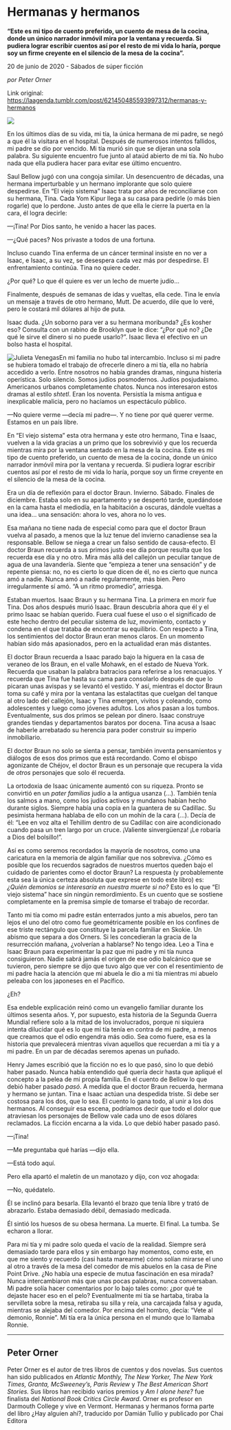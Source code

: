 # Hermanas y hermanos

**“Este es mi tipo de cuento preferido, un cuento de mesa de la cocina, donde un único narrador inmóvil mira por la ventana y recuerda. Si pudiera lograr escribir cuentos así por el resto de mi vida lo haría, porque soy un firme creyente en el silencio de la mesa de la cocina”.**

20 de junio de 2020 - Sábados de súper ficción

_por Peter Orner_

Link original: https://laagenda.tumblr.com/post/621450485593997312/hermanas-y-hermanos

![](https://64.media.tumblr.com/471ecc10f6969946ebb66535e81f605f/7642910fd1c23fb2-94/s500x750/46d729414203ea081d337a39fdcb902d6f8f2c06.jpg)  




En los últimos días de su vida, mi tía, la única hermana de mi padre, se negó a que él la visitara en el hospital. Después de numerosos intentos fallidos, mi padre se dio por vencido. Mi tía murió sin que se dijeran una sola palabra. Su siguiente encuentro fue junto al ataúd abierto de mi tía. No hubo nada que ella pudiera hacer para evitar ese último encuentro.

Saul Bellow jugó con una congoja similar. Un desencuentro de décadas, una hermana imperturbable y un hermano implorante que solo quiere despedirse. En “El viejo sistema” Isaac trata por años de reconciliarse con su hermana, Tina. Cada Yom Kipur llega a su casa para pedirle (o más bien rogarle) que lo perdone. Justo antes de que ella le cierre la puerta en la cara, él logra decirle:

—¡Tina! Por Dios santo, he venido a hacer las paces.

—¿Qué paces? Nos privaste a todos de una fortuna.

Incluso cuando Tina enferma de un cáncer terminal insiste en no ver a Isaac, e Isaac, a su vez, se desespera cada vez más por despedirse. El enfrentamiento continúa. Tina no quiere ceder.

¿Por qué? Lo que él quiere es ver un lecho de muerte judío…

Finalmente, después de semanas de idas y vueltas, ella cede. Tina le envía un mensaje a través de otro hermano, Mutt. De acuerdo, dile que lo veré, pero le costará mil dólares al hijo de puta.

Isaac duda. ¿Un soborno para ver a su hermana moribunda? ¿Es kosher eso? Consulta con un rabino de Brooklyn que le dice: “¿Por qué no? ¿De qué le sirve el dinero si no puede usarlo?”. Isaac lleva el efectivo en un bolso hasta el hospital.

![Julieta Venegas](https://64.media.tumblr.com/c47858dd96623180e04010f6775a06de/7642910fd1c23fb2-c2/s250x400/910b2fdbfc81202aa4b2f0024a067156fe6840a0.jpg)En mi familia no hubo tal intercambio. Incluso si mi padre se hubiera tomado el trabajo de ofrecerle dinero a mi tía, ella no habría accedido a verlo. Entre nosotros no había grandes dramas, ninguna histeria operística. Solo silencio. Somos judíos posmodernos. Judíos posjudaísmo. Americanos urbanos completamente chatos. Nunca nos interesaron estos dramas al estilo *shtetl*. Eran los noventa. Persistía la misma antigua e inexplicable malicia, pero no hacíamos un espectáculo público.

—No quiere verme —decía mi padre—. Y no tiene por qué querer verme. Estamos en un país libre.

En “El viejo sistema” esta otra hermana y este otro hermano, Tina e Isaac, vuelven a la vida gracias a un primo que los sobrevivió y que los recuerda mientras mira por la ventana sentado en la mesa de la cocina. Este es mi tipo de cuento preferido, un cuento de mesa de la cocina, donde un único narrador inmóvil mira por la ventana y recuerda. Si pudiera lograr escribir cuentos así por el resto de mi vida lo haría, porque soy un firme creyente en el silencio de la mesa de la cocina.

Era un día de reflexión para el doctor Braun. Invierno. Sábado. Finales de diciembre. Estaba solo en su apartamento y se despertó tarde, quedándose en la cama hasta el mediodía, en la habitación a oscuras, dándole vueltas a una idea… una sensación: ahora lo ves, ahora no lo ves.

Esa mañana no tiene nada de especial como para que el doctor Braun vuelva al pasado, a menos que la luz tenue del invierno canadiense sea la responsable. Bellow se niega a crear un falso sentido de causa-efecto. El doctor Braun recuerda a sus primos justo ese día porque resulta que los recuerda ese día y no otro. Mira más allá del callejón un peculiar tanque de agua de una lavandería. Siente que “empieza a tener una sensación” y de repente piensa: no, no es cierto lo que dicen de él, no es cierto que nunca amó a nadie. Nunca amó   a nadie regularmente, más bien. Pero irregularmente sí amó. “A un ritmo promedio”, arriesga.

Estaban muertos. Isaac Braun y su hermana Tina. La primera en morir fue Tina. Dos años después murió Isaac. Braun descubría ahora que él y el primo Isaac se habían querido. Fuera cual fuese el uso o el significado de este hecho dentro del peculiar sistema de luz, movimiento, contacto y condena en el que trataba de encontrar su equilibrio. Con respecto a Tina, los sentimientos del doctor Braun eran menos claros. En un momento habían sido más apasionados, pero en la actualidad eran más distantes.

El doctor Braun recuerda a Isaac parado bajo la higuera en la casa de veraneo de los Braun, en el valle Mohawk, en el estado de Nueva York. Recuerda que usaban la palabra batracios para referirse a los renacuajos. Y recuerda que Tina fue hasta su cama para consolarlo después de que lo picaran unas avispas y se levantó el vestido. Y así, mientras el doctor Braun toma su café y mira por la ventana las estalactitas que cuelgan del tanque al otro lado del callejón, Isaac y Tina emergen, vivitos y coleando, como adolescentes y luego como jóvenes adultos. Los años pasan a los tumbos. Eventualmente, sus dos primos se pelean por dinero. Isaac construye grandes tiendas y departamentos baratos por docena. Tina acusa a Isaac de haberle arrebatado su herencia para poder construir su imperio inmobiliario.

El doctor Braun no solo se sienta a pensar, también inventa pensamientos y diálogos de esos dos primos que está recordando. Como el obispo agonizante de Chéjov, el doctor Braun es un personaje que recupera la vida de *otros* personajes que solo él recuerda.

La ortodoxia de Isaac únicamente aumentó con su riqueza. Pronto se convirtió en un *pater* *familias* judío a la antigua usanza (…). También tenía los salmos a mano, como los judíos activos y mundanos habían hecho durante siglos. Siempre había una copia en la guantera de su Cadillac. Su pesimista hermana hablaba de ello con un mohín de la cara (…). Decía de él: “Lee en voz alta el Tehillim dentro de su Cadillac con aire acondicionado cuando pasa un tren largo por un cruce. ¡Valiente sinvergüenza! ¡Le robaría a Dios del bolsillo!”.

Así es como seremos recordados la mayoría de nosotros, como una caricatura en la memoria de algún familiar que nos sobreviva. ¿Cómo es posible que los recuerdos sagrados de nuestros muertos queden bajo el cuidado de parientes como el doctor Braun? La respuesta (y probablemente esta sea la única certeza absoluta que exprese en todo este libro) es: *¿Quién demonios se interesaría en nuestra muerte si no?* Esto es lo que “El viejo sistema” hace sin ningún remordimiento. Es un cuento que se sostiene completamente en la premisa simple de tomarse el trabajo de recordar.

Tanto mi tía como mi padre están enterrados junto a mis abuelos, pero tan lejos el uno del otro como fue geométricamente posible en los confines de ese triste rectángulo que constituye la parcela familiar en Skokie. Un abismo que separa a dos Orners. Si les concedieran la gracia de la resurrección mañana, ¿volverían a hablarse? No tengo idea. Leo a Tina e Isaac Braun para experimentar la paz que mi padre y mi tía nunca consiguieron. Nadie sabrá jamás el origen de ese odio balcánico que se tuvieron, pero siempre se dijo que tuvo algo que ver con el resentimiento de mi padre hacia la atención que mi abuela le dio a mi tía mientras mi abuelo peleaba con los japoneses en el Pacífico.

¿Eh?

Esa endeble explicación reinó como un evangelio familiar durante los últimos sesenta años. Y, por supuesto, esta historia de la Segunda Guerra Mundial refiere solo a la mitad de los involucrados, porque ni siquiera intenta dilucidar qué es lo que mi tía tenía en contra de mi padre, a menos que creamos que el odio engendra más odio. Sea como fuere, esa es la historia que prevalecerá mientras vivan aquellos que recuerdan a mi tía y a mi padre. En un par de décadas seremos apenas un puñado.

Henry James escribió que la ficción no es lo que pasó, sino lo que debió haber pasado. Nunca había entendido qué quería decir hasta que apliqué el concepto a la pelea de mi propia familia. En el cuento de Bellow lo que debió haber pasado *pasó*. A medida que el doctor Braun recuerda, hermana y hermano se juntan. Tina e Isaac actúan una despedida triste. Si debe ser costosa para los dos, que lo sea. El cuento lo gana todo, al unir a los dos hermanos. Al conseguir esa escena, podríamos decir que todo el dolor que atraviesan los personajes de Bellow vale cada uno de esos dólares reclamados. La ficción encarna a la vida. Lo que debió haber pasado pasó.

—¡Tina!

—Me preguntaba qué harías —dijo ella.

—Está todo aquí.

Pero ella apartó el maletín de un manotazo y dijo, con voz ahogada:

—No, quédatelo.

Él se inclinó para besarla. Ella levantó el brazo que tenía libre y trató de abrazarlo. Estaba demasiado débil, demasiado medicada. 

Él sintió los huesos de su obesa hermana. La muerte. El final. La tumba. Se echaron a llorar.

Para mi tía y mi padre solo queda el vacío de la realidad. Siempre será demasiado tarde para ellos y sin embargo hay momentos, como este, en que me siento y recuerdo (casi hasta marearme) cómo solían mirarse el uno al otro a través de la mesa del comedor de mis abuelos en la casa de Pine Point Drive. ¿No había una especie de mutua fascinación en esa mirada? Nunca intercambiaron más que unas pocas palabras, nunca conversaban. Mi padre solía hacer comentarios por lo bajo tales como: ¿por qué te dejaste hacer eso en el pelo? Eventualmente mi tía se hartaba, tiraba la servilleta sobre la mesa, retiraba su silla y reía, una carcajada falsa y aguda, mientras se alejaba del comedor. Por encima del hombro, decía: “Vete al demonio, Ronnie”. Mi tía era la única persona en el mundo que lo llamaba Ronnie.



---

 Peter Orner
------------

 Peter Orner es el autor de tres libros de cuentos y dos novelas. Sus cuentos han sido publicados en *Atlantic Monthly, The New Yorker, The New York Times, Granta, McSweeney’s, Paris Review* y *The Best American Short Stories.* Sus libros han recibido varios premios y *Am I alone here?* fue finalista del *National Book Critics Circle Award*. Orner es profesor en Darmouth College y vive en Vermont. Hermanas y hermanos forma parte del libro ¿Hay alguien ahí?, traducido por Damián Tullio y publicado por Chai Editora

